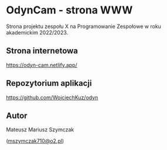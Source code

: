 # OdynCam - strona WWW
Strona projektu zespołu X na Programowanie Zespołowe w roku akademickim 2022/2023.

## Strona internetowa
https://odyn-cam.netlify.app/

## Repozytorium aplikacji
https://github.com/WojciechKuz/odyn

## Autor
Mateusz Mariusz Szymczak

(mszymczak710@o2.pl)
